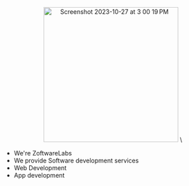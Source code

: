 <div align="center">
  <img  width="311" alt="Screenshot 2023-10-27 at 3 00 19 PM" src="https://github.com/ZoftwareLabs/ZoftwareLabs/assets/149157501/6f6e35bc-a840-4975-8265-07c36d4439c5"> \  
</div>


+ We're ZoftwareLabs
+ We provide Software development services
+ Web Development 
+ App development
<!---
ZoftwareLabs/ZoftwareLabs is a ✨ special ✨ repository because its `README.md` (this file) appears on your GitHub profile.
You can click the Preview link to take a look at your changes.
--->
